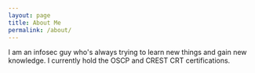 ```yaml
---
layout: page
title: About Me
permalink: /about/
---
```


I am an infosec guy who's always trying to learn new things and gain new knowledge.
I currently hold the OSCP and CREST CRT certifications.
